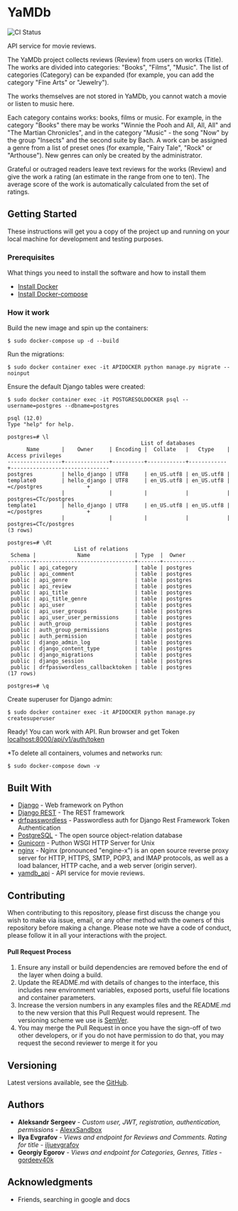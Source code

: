 # YaMDb

![CI Status](https://github.com/AlexxSandbox/yamdb_final/workflows/YaMDB%20api%20workflow/badge.svg)

API service for movie reviews.

The YaMDb project collects reviews (Review) from users on works (Title). The works are divided into categories: "Books", "Films", "Music". The list of categories (Category) can be expanded (for example, you can add the category "Fine Arts" or "Jewelry").

The works themselves are not stored in YaMDb, you cannot watch a movie or listen to music here.

Each category contains works: books, films or music. For example, in the category "Books" there may be works "Winnie the Pooh and All, All, All" and "The Martian Chronicles", and in the category "Music" - the song "Now" by the group "Insects" and the second suite by Bach. A work can be assigned a genre from a list of preset ones (for example, "Fairy Tale", "Rock" or "Arthouse"). New genres can only be created by the administrator.

Grateful or outraged readers leave text reviews for the works (Review) and give the work a rating (an estimate in the range from one to ten). The average score of the work is automatically calculated from the set of ratings.

## Getting Started

These instructions will get you a copy of the project up and running on your local machine for development and testing purposes.

### Prerequisites

What things you need to install the software and how to install them

* [Install Docker](https://docs.docker.com/engine/install/ubuntu/)
* [Install Docker-compose](https://docs.docker.com/compose/install/)

### How it work
Build the new image and spin up the containers:
```
$ sudo docker-compose up -d --build
```
Run the migrations:
```
$ sudo docker container exec -it APIDOCKER python manage.py migrate --noinput
```
Ensure the default Django tables were created:
```
$ sudo docker container exec -it POSTGRESQLDOCKER psql --username=postgres --dbname=postgres
```
```
psql (12.0)
Type "help" for help.

postgres=# \l
                                          List of databases
      Name       |    Owner     | Encoding |  Collate   |   Ctype    |       Access privileges
-----------------+--------------+----------+------------+------------+-------------------------------
postgres         | hello_django | UTF8     | en_US.utf8 | en_US.utf8 |
template0        | hello_django | UTF8     | en_US.utf8 | en_US.utf8 | =c/postgres              +
                 |              |          |            |            | postgres=CTc/postgres
template1        | hello_django | UTF8     | en_US.utf8 | en_US.utf8 | =c/postgres              +
                 |              |          |            |            | postgres=CTc/postgres
(3 rows)

postgres=# \dt
                     List of relations
 Schema |             Name              | Type  |  Owner   
--------+-------------------------------+-------+----------
 public | api_category                  | table | postgres
 public | api_comment                   | table | postgres
 public | api_genre                     | table | postgres
 public | api_review                    | table | postgres
 public | api_title                     | table | postgres
 public | api_title_genre               | table | postgres
 public | api_user                      | table | postgres
 public | api_user_groups               | table | postgres
 public | api_user_user_permissions     | table | postgres
 public | auth_group                    | table | postgres
 public | auth_group_permissions        | table | postgres
 public | auth_permission               | table | postgres
 public | django_admin_log              | table | postgres
 public | django_content_type           | table | postgres
 public | django_migrations             | table | postgres
 public | django_session                | table | postgres
 public | drfpasswordless_callbacktoken | table | postgres
(17 rows)

postgres=# \q
```
Create superuser for Django admin:
```
$ sudo docker container exec -it APIDOCKER python manage.py createsuperuser
```
Ready!
You can work with API. Run browser and get Token [localhost:8000/api/v1/auth/token](https://localhost:8000/api/v1/auth/token/)

*To delete all containers, volumes and networks run:
```
$ sudo docker-compose down -v
```

## Built With

* [Django](https://docs.djangoproject.com/en/3.1/) - Web framework on Python
* [Django REST](https://www.django-rest-framework.org/) - The REST framework
* [drfpasswordless](https://pypi.org/project/drfpasswordless/) - Passwordless auth for Django Rest Framework Token Authentication
* [PostgreSQL](https://hub.docker.com/_/postgres) - The open source object-relation database
* [Gunicorn](https://gunicorn.org/) - Puthon WSGI HTTP Server  for Unix
* [nginx](https://hub.docker.com/_/nginx) - Nginx (pronounced "engine-x") is an open source reverse proxy server for HTTP, HTTPS, SMTP, POP3, and IMAP protocols, as well as a load balancer, HTTP cache, and a web server (origin server).
* [yamdb_api](https://hub.docker.com/r/alexxdockerhub/yamdb) - API service for movie reviews.

## Contributing

When contributing to this repository, please first discuss the change you wish to make via issue, email, or any other method with the owners of this repository before making a change.
Please note we have a code of conduct, please follow it in all your interactions with the project.

#### Pull Request Process

1. Ensure any install or build dependencies are removed before the end of the layer when doing a 
   build.
2. Update the README.md with details of changes to the interface, this includes new environment 
   variables, exposed ports, useful file locations and container parameters.
3. Increase the version numbers in any examples files and the README.md to the new version that this
   Pull Request would represent. The versioning scheme we use is [SemVer](http://semver.org/).
4. You may merge the Pull Request in once you have the sign-off of two other developers, or if you 
   do not have permission to do that, you may request the second reviewer to merge it for you

## Versioning

Latest versions available, see the [GitHub](https://github.com/AlexxSandbox/yamdb_final). 

## Authors

* **Aleksandr Sergeev** - *Custom user, JWT, registration, authentication, permissions* - [AlexxSandbox](https://github.com/AlexxSandbox/)
* **Ilya Evgrafov** - *Views and endpoint for Reviews and Comments. Rating for title* - [iljuevgrafov](https://github.com/iljuevgrafov/)
* **Georgiy Egorov** - *Views and endpoint for Categories, Genres, Titles* - [gordeev40k](https://github.com/gordeev40k)

## Acknowledgments

* Friends, searching in google and docs